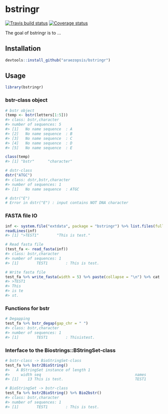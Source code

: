 
<!-- README.md is generated from README.Rmd. Please edit that file -->
bstringr
========

[![Travis build status](https://travis-ci.org/t-arae/bstringr.svg?branch=master)](https://travis-ci.org/t-arae/bstringr) [![Coverage status](https://codecov.io/gh/t-arae/bstringr/branch/master/graph/badge.svg)](https://codecov.io/github/t-arae/bstringr?branch=master)

The goal of bstringr is to ...

Installation
------------

``` r
devtools::install_github("araezopsis/bstringr")
```

Usage
-----

``` r
library(bstringr)
```

### bstr-class object

``` r
# bstr object
(temp <- bstr(letters[1:5]))
#> class: bstr,character 
#> number of sequences: 5 
#> [1]   No name sequence  : A                                                            
#> [2]   No name sequence  : B                                                            
#> [3]   No name sequence  : C                                                            
#> [4]   No name sequence  : D                                                            
#> [5]   No name sequence  : E

class(temp)
#> [1] "bstr"      "character"

# dstr-class
dstr("ATGC")
#> class: dstr,bstr,character 
#> number of sequences: 1 
#> [1]   No name sequence  : ATGC

# dstr("E")
# Error in dstr("E") : input contains NOT DNA character
```

### FASTA file IO

``` r
inf <- system.file("extdata", package = "bstringr") %>% list.files(full.names = T)
readLines(inf)
#> [1] ">TEST1"        "This is test."

# Read fasta file
(test_fa <- read_fasta(inf))
#> class: bstr,character 
#> number of sequences: 1 
#> [1]        TEST1        : This is test.

# Write fasta file
test_fa %>% write_fasta(width = 5) %>% paste(collapse = "\n") %>% cat
#> >TEST1
#> This 
#> is te
#> st.
```

### Functions for bstr

``` r
# Degapping
test_fa %>% bstr_degap(gap_chr = " ")
#> class: bstr,character 
#> number of sequences: 1 
#> [1]        TEST1        : Thisistest.
```

### Interface to the Biostrings::BStringSet-class

``` r
# bstr-class -> BioStringSet-class
test_fa %>% bstr2BioString()
#>   A BStringSet instance of length 1
#>     width seq                                          names               
#> [1]    13 This is test.                                TEST1

# BioStringSet -> bstr-class
test_fa %>% bstr2BioString() %>% Bio2bstr()
#> class: bstr,character 
#> number of sequences: 1 
#> [1]        TEST1        : This is test.
```
